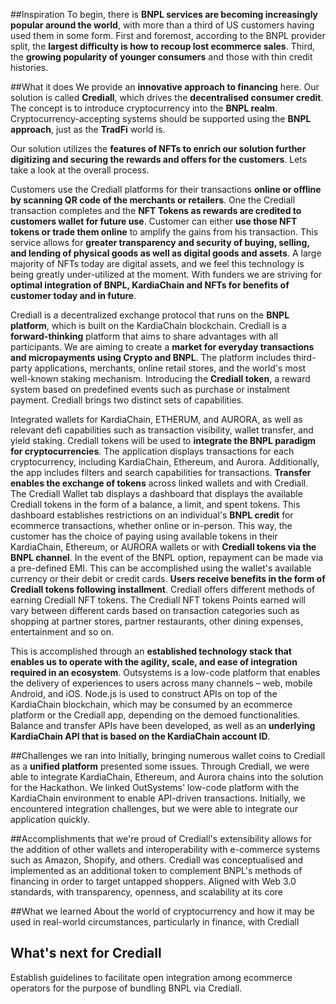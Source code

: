 ##Inspiration
To begin, there is **BNPL services are becoming increasingly popular around the world**, with more than a third of US customers having used them in some form. First and foremost, according to the BNPL provider split, the **largest difficulty is how to recoup lost ecommerce sales**. Third, the **growing popularity of younger consumers** and those with thin credit histories.

##What it does
We provide an **innovative approach to financing** here. Our solution is called **Crediall**, which drives the **decentralised consumer credit**. The concept is to introduce cryptocurrency into the **BNPL realm**. Cryptocurrency-accepting systems should be supported using the **BNPL approach**, just as the **TradFi** world is.



Our solution utilizes the **features of NFTs to enrich our solution further digitizing and securing the rewards and offers for the customers**. Lets take a look at the overall process.



Customers use the Crediall platforms for their transactions **online or offline by scanning QR code of the merchants or retailers**.
One the Crediall transaction completes and the **NFT Tokens as rewards are credited to customers wallet for future use**. Customer can either **use those NFT tokens or trade them online** to amplify the gains from his transaction. This service allows for **greater transparency and security of buying, selling, and lending of physical goods as well as digital goods and assets**.
A large majority of NFTs today are digital assets, and we feel this technology is being greatly under-utilized at the moment. With funders we are striving for **optimal integration of BNPL, KardiaChain and NFTs for benefits of customer today and in future**.

Crediall is a decentralized exchange protocol that runs on the **BNPL platform**, which is built on the KardiaChain blockchain. Crediall is a **forward-thinking** platform that aims to share advantages with all participants. We are aiming to create a **market for everyday transactions and micropayments using Crypto and BNPL**. The platform includes third-party applications, merchants, online retail stores, and the world's most well-known staking mechanism. Introducing the **Crediall token**, a reward system based on predefined events such as purchase or instalment payment. Crediall brings two distinct sets of capabilities.



Integrated wallets for KardiaChain, ETHERUM, and AURORA, as well as relevant defi capabilities such as transaction visibility, wallet transfer, and yield staking.
Crediall tokens will be used to **integrate the BNPL paradigm for cryptocurrencies**.
The application displays transactions for each cryptocurrency, including KardiaChain, Ethereum, and Aurora. Additionally, the app includes filters and search capabilities for transactions. **Transfer enables the exchange of tokens** across linked wallets and with Crediall. The Crediall Wallet tab displays a dashboard that displays the available Crediall tokens in the form of a balance, a limit, and spent tokens. This dashboard establishes restrictions on an individual's **BNPL credit** for ecommerce transactions, whether online or in-person. This way, the customer has the choice of paying using available tokens in their KardiaChain, Ethereum, or AURORA wallets or with **Crediall tokens via the BNPL channel**. In the event of the BNPL option, repayment can be made via a pre-defined EMI. This can be accomplished using the wallet's available currency or their debit or credit cards. **Users receive benefits in the form of Crediall tokens following installment**. Crediall offers different methods of earning Crediall NFT tokens. The Crediall NFT tokens Points earned will vary between different cards based on transaction categories such as shopping at partner stores, partner restaurants, other dining expenses, entertainment and so on.

This is accomplished through an **established technology stack that enables us to operate with the agility, scale, and ease of integration required in an ecosystem**. Outsystems is a low-code platform that enables the delivery of experiences to users across many channels – web, mobile Android, and iOS. Node.js is used to construct APIs on top of the KardiaChain blockchain, which may be consumed by an ecommerce platform or the Crediall app, depending on the demoed functionalities. Balance and transfer APIs have been developed, as well as an **underlying KardiaChain API that is based on the KardiaChain account ID**.

##Challenges we ran into
Initially, bringing numerous wallet coins to Crediall as a **unified platform** presented some issues. Through Crediall, we were able to integrate KardiaChain, Ethereum, and Aurora chains into the solution for the Hackathon. We linked OutSystems' low-code platform with the KardiaChain environment to enable API-driven transactions. Initially, we encountered integration challenges, but we were able to integrate our application quickly.

##Accomplishments that we're proud of
Crediall's extensibility allows for the addition of other wallets and interoperability with e-commerce systems such as Amazon, Shopify, and others. Crediall was conceptualised and implemented as an additional token to complement BNPL's methods of financing in order to target untapped shoppers. Aligned with Web 3.0 standards, with transparency, openness, and scalability at its core

##What we learned
About the world of cryptocurrency and how it may be used in real-world circumstances, particularly in finance, with Crediall

## What's next for Crediall
Establish guidelines to facilitate open integration among ecommerce operators for the purpose of bundling BNPL via Crediall.
